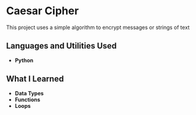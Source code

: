 <h1>Caesar Cipher</h1>
This project uses a simple algorithm to encrypt messages or strings of text
<br />

<h2>Languages and Utilities Used</h2>

- <b>Python</b> 

<h2>What I Learned </h2>

- <b>Data Types</b> 
- <b>Functions</b> 
- <b>Loops</b> 
